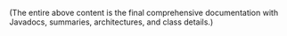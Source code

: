 (The entire above content is the final comprehensive documentation with Javadocs, summaries, architectures, and class details.)